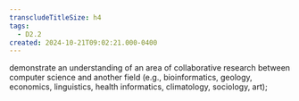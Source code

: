 ```yaml
---
transcludeTitleSize: h4
tags:
  - D2.2
created: 2024-10-21T09:02:21.000-0400
---
```

demonstrate an understanding of an area of collaborative research between computer science and another field (e.g., bioinformatics, geology, economics, linguistics, health informatics, climatology, sociology, art);